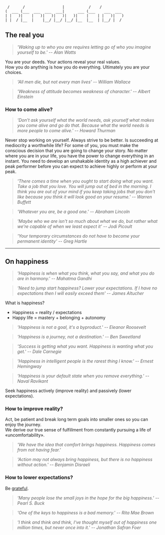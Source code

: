 
                                                      
	 /      /                 |           /    /          
	(  ___ (___  ___  ___  ___|      ___ (___    ___  ___ 
	| |   )|    |   )|   )|   )|   )|    |    | |   )|   )
	| |  / |__  |    |__/ |__/ |__/ |__  |__  | |__/ |  / 
		

## The real you

> *'Waking up to who you are requires letting go of who you imagine yourself to be.' -- Alan Watts*

You are your deeds. Your actions reveal your real values.  
How you do anything is how you do everything. Ultimately you are your choices.

> *'All men die, but not every man lives' -- William Wallace*

> *'Weakness of attitude becomes weakness of character.' -- Albert Einstein*
  
### How to come alive?

> *'Don’t ask yourself what the world needs, ask yourself what makes you come alive and go do that. Because what the world needs is more people to come alive.' -- Howard Thurman*

Never stop working on yourself. Always strive to be better. Is succeeding at mediocrity a worthwhile life? For some of you, you must make the conscious decision that you are going to change your story. No matter where you are in your life, you have the power to change everything in an instant. You need to develop an unshakable identity as a high achiever and peak performer before you can expect to achieve highly or perform at your peak.

> *'There comes a time when you ought to start doing what you want. Take a job that you love. You will jump out of bed in the morning. I think you are out of your mind if you keep taking jobs that you don't like because you think it will look good on your resume.' -- Warren Buffett*

> *'Whatever you are, be a good one.' -- Abraham Lincoln*

> *'Maybe who we are isn't so much about what we do, but rather what we're capable of when we least expect it' -- Jodi Picoult*

> *'Your temporary circumstances do not have to become your permanent identity' -- Greg Hartle*

<!--
> *'Tomorrow, you promise yourself, will be different, yet, tomorrow is too often a repetition of today.' -- James T. McKay*
There is no coming to consciousness without pain. People will do anything, no matter how absurd, in order to avoid facing their own soul.
to be real you need to be vulnerable
> *'Do you want to know who you are? Don't ask. Act! Action will delineate and define you.' -- Thomas Jefferson*
> *'Whenever you think or you believe or you know, you're a lot of other people: but the moment you feel, you're nobody-but-yourself.' --  E.E. Cummings*
-->




---
## On happiness

> *'Happiness is when what you think, what you say, and what you do are in harmony.' --  Mahatma Gandhi*

> *'Need to jump start happiness? Lower your expectations. If I have no expectations then I will easily exceed them' -- James Altucher*

What is happiness?

- Happiness = reality / expectations  
- Happy life = mastery + belonging + autonomy

> *'Happiness is not a goal, it's a byproduct.' -- Eleanor Roosevelt*

> *'Happiness is a journey, not a destination.' -- Ben Sweetland*

> *'Success is getting what you want. Happiness is wanting what you get.' -- Dale Carnegie*

> *'Happiness in intelligent people is the rarest thing I know.' -- Ernest Hemingway*

> *'Happiness is your default state when you remove everything.' -- Naval Ravikant*

Seek happiness actively (improve reality) and passively (lower expectations).

### How to improve reality?

Act, be patient and break long term goals into smaller ones so you can enjoy the journey.  
We derive our true sense of fulfillment from constantly pursuing a life of «uncomfortability».

> *'We have the idea that comfort brings happiness. Happiness comes from not having fear.'*

> *'Action may not always bring happiness, but there is no happiness without action.' -- Benjamin Disraeli*

### How to lower expectations?

Be [grateful](chapter_1_self.md#on-gratitude).

> *'Many people lose the small joys in the hope for the big happiness.' -- Pearl S. Buck*

> *'One of the keys to happiness is a bad memory.' -- Rita Mae Brown*

> *'I think and think and think, I‘ve thought myself out of happiness one million times, but never once into it.' -- Jonathan Safran Foer*

<!--
> *'The rise is always better than the peak.' -- Jim Jefferies*
> *'The minute you're satisfied with where you are, you aren't there anymore.' -- Tony Gwynn*
> *'What the superior man seeks is in himself; what the small man seeks is in others.' -- Confucius*

- It's a mountain of a dream and a mile-high climb to the top. And what it took me a long time to discover is that I didn't like ot climb much. I just liked to imagine the summit.
- It’s quite liberating to understand reality as a construction.  
- High expectations make you miserable, expectations nowadays are more and more triggered by top of hierarchy being more exposed.
- Anchor yourself -- remember who you are, the things you are good at, even when completely different thing. authentic self is a state
- Encourage people to think in terms of probabilities. You cant guarantee good outcome, you can is maximise the chances
- Focus on internal fulfillment not external success
- Happiness is outside of my comfort zone.
- Happiness comes from autonomy not money.
- Love, sucess and happiness are a byproduct
- Persistence + Love = Abundance
- Regrets of the dying: Don't ignore your dreams; don't work too much; say what you think; cultivate friendships; be happy.
- In the absence of such an outlet, masculine energy collapses. Men lose their sense of drive, purpose, and self-respect, and their standards, hardihood, and discipline atrophy. A slide into restlessness, vice, malaise, and outright depression is often the result.
- I’m a straight capitalist-meritocratist, entirely driven by gratitude.
- If you aren’t happy on the journey you won’t be happy at the destination.
- If you cannot learn to be happy while you are building your business, you will not be happy when you sell it for $10 million.
= fazer links para quase todo o livro, se e introducao devia estar relacionado com o resto.
-->